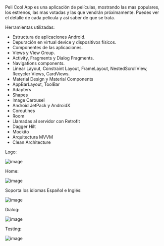 Peli Cool App es una aplicación de películas, mostrando las mas populares, los estrenos, las mas votadas y las que vendrán próximamente.
Puedes ver el detalle de cada película y así saber de que se trata.


Herramientas utilizadas:
- Estructura de aplicaciones Android.
- Depuración en virtual device y dispositivos físicos.
- Componentes de las aplicaciones.
- Views y View Group.
- Activity, Fragments y Dialog Fragments.
- Navigations components.
- Linear Layout, Constraint Layout, FrameLayout, NestedScrollView, Recycler Views, CardViews. 
- Material Design y Material Components
- AppBarLayout, ToolBar
- Adapters
- Shapes
- Image Carousel
- Android JetPack y AndroidX
- Coroutines
- Room
- Llamadas al servidor con Retrofit
- Dagger Hilt
- Mockito
- Arquitectura MVVM
- Clean Architecture




Logo:

![image](https://user-images.githubusercontent.com/101361708/179371518-7e9f9fc2-05d2-474e-b076-1c368168a06c.png)

Home:

![image](https://user-images.githubusercontent.com/101361708/179369676-d7fa630d-f0a1-4e28-a0e8-3006647816e9.png)

Soporta los idiomas Español e Inglés:

![image](https://user-images.githubusercontent.com/101361708/179369689-cb86e9a0-2bd6-4c8f-8999-0d1b19ae0e41.png)

Dialog:

![image](https://user-images.githubusercontent.com/101361708/179374032-ae5e7be1-7f2e-4589-af2a-a23e17b4ab30.png)

Testing:

![image](https://user-images.githubusercontent.com/101361708/179374260-55090b44-d9b0-4701-ad19-e24f680ef128.png)




